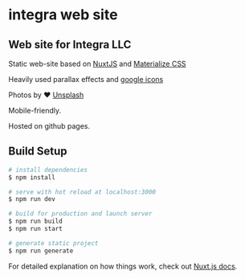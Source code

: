 # integra web site

## Web site for Integra LLC

Static web-site based on [NuxtJS](https://nuxtjs.org/) and [Materialize CSS](https://materializecss.com/)

Heavily used parallax effects and [google icons](https://material.io/resources/icons/)

Photos by :heart: [Unsplash](https://unsplash.com/)

Mobile-friendly. 

Hosted on github pages.
## Build Setup

```bash
# install dependencies
$ npm install

# serve with hot reload at localhost:3000
$ npm run dev

# build for production and launch server
$ npm run build
$ npm run start

# generate static project
$ npm run generate
```

For detailed explanation on how things work, check out [Nuxt.js docs](https://nuxtjs.org).
